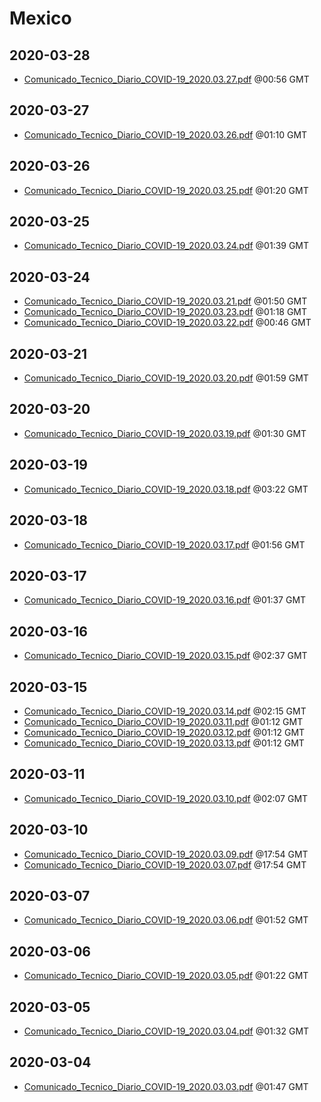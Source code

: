 # Mexico


## 2020-03-28

* [Comunicado\_Tecnico\_Diario\_COVID-19\_2020.03.27.pdf](87d733b84b26da7dd5902d62e73387967731292c/file.pdf) @00:56 GMT

## 2020-03-27

* [Comunicado\_Tecnico\_Diario\_COVID-19\_2020.03.26.pdf](3461ebe672ed7f8224750f24bdcd85d98a1215af/file.pdf) @01:10 GMT

## 2020-03-26

* [Comunicado\_Tecnico\_Diario\_COVID-19\_2020.03.25.pdf](126319dc661dbc89738ddeec09e026ebba35ed91/file.pdf) @01:20 GMT

## 2020-03-25

* [Comunicado\_Tecnico\_Diario\_COVID-19\_2020.03.24.pdf](9f3e4e9c253f5905cb65a8b03080007df18c802c/file.pdf) @01:39 GMT

## 2020-03-24

* [Comunicado\_Tecnico\_Diario\_COVID-19\_2020.03.21.pdf](c7c36a4a14787a22f006d06e41d523ea168120bc/file.pdf) @01:50 GMT
* [Comunicado\_Tecnico\_Diario\_COVID-19\_2020.03.23.pdf](3784d3700b7af1c216cc200b2e9ba753037e68d2/file.pdf) @01:18 GMT
* [Comunicado\_Tecnico\_Diario\_COVID-19\_2020.03.22.pdf](78ef8ac1179d47eb533cfed9e4d6c0506b77dbbc/file.pdf) @00:46 GMT

## 2020-03-21

* [Comunicado\_Tecnico\_Diario\_COVID-19\_2020.03.20.pdf](1f6a7e27a2a63bca14993aa0822645c26eefb4e5/file.pdf) @01:59 GMT

## 2020-03-20

* [Comunicado\_Tecnico\_Diario\_COVID-19\_2020.03.19.pdf](a1743634331ea32f7f99adee1ed39cf0463f53d8/file.pdf) @01:30 GMT

## 2020-03-19

* [Comunicado\_Tecnico\_Diario\_COVID-19\_2020.03.18.pdf](365919b4d643190df7c9f12969fe3aae1e2b98cf/file.pdf) @03:22 GMT

## 2020-03-18

* [Comunicado\_Tecnico\_Diario\_COVID-19\_2020.03.17.pdf](2c9c4bcf2865b15d92ffa5fd2a8459c145108603/file.pdf) @01:56 GMT

## 2020-03-17

* [Comunicado\_Tecnico\_Diario\_COVID-19\_2020.03.16.pdf](e539bc81c1a14926b5e10e6d538d2e83f586e576/file.pdf) @01:37 GMT

## 2020-03-16

* [Comunicado\_Tecnico\_Diario\_COVID-19\_2020.03.15.pdf](6667c9171ebd661257e044b6d14a27056cd478e9/file.pdf) @02:37 GMT

## 2020-03-15

* [Comunicado\_Tecnico\_Diario\_COVID-19\_2020.03.14.pdf](ab41859cbc5b744c17b05f2785852e48bc1c8850/file.pdf) @02:15 GMT
* [Comunicado\_Tecnico\_Diario\_COVID-19\_2020.03.11.pdf](6c9b2cc3519aafdd0a14757c92ac42c06d354f47/file.pdf) @01:12 GMT
* [Comunicado\_Tecnico\_Diario\_COVID-19\_2020.03.12.pdf](c6848ab401d2600967812d5fe9d82bb7c936e123/file.pdf) @01:12 GMT
* [Comunicado\_Tecnico\_Diario\_COVID-19\_2020.03.13.pdf](88a61960da841bbd79be4ddea3f5b1dba9fa83f0/file.pdf) @01:12 GMT

## 2020-03-11

* [Comunicado\_Tecnico\_Diario\_COVID-19\_2020.03.10.pdf](324ca58a55e6192755e697252423ce5c5a9073bf/file.pdf) @02:07 GMT

## 2020-03-10

* [Comunicado\_Tecnico\_Diario\_COVID-19\_2020.03.09.pdf](4fc4c57d8805ee44391dbe308401351fed790849/file.pdf) @17:54 GMT
* [Comunicado\_Tecnico\_Diario\_COVID-19\_2020.03.07.pdf](9951610cffd8670b23ad85d40005c61ba98673da/file.pdf) @17:54 GMT

## 2020-03-07

* [Comunicado\_Tecnico\_Diario\_COVID-19\_2020.03.06.pdf](318de775ad9318a4fec5b73e97c4facff75c8b55/file.pdf) @01:52 GMT

## 2020-03-06

* [Comunicado\_Tecnico\_Diario\_COVID-19\_2020.03.05.pdf](407a0245b346a09db4ccd091b5549476fa4b5bc2/file.pdf) @01:22 GMT

## 2020-03-05

* [Comunicado\_Tecnico\_Diario\_COVID-19\_2020.03.04.pdf](f244d548ccba0f978192c0f237d5a0487ad9d802/file.pdf) @01:32 GMT

## 2020-03-04

* [Comunicado\_Tecnico\_Diario\_COVID-19\_2020.03.03.pdf](ab7c5d8cfb92521a910a3289f358c1770f1e3c70/file.pdf) @01:47 GMT
